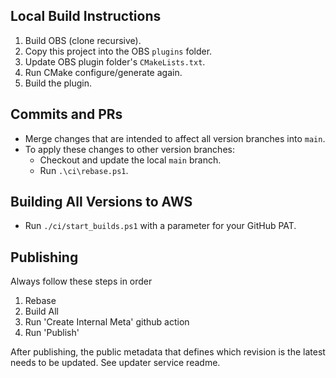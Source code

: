 ## Local Build Instructions

1. Build OBS (clone recursive).
2. Copy this project into the OBS `plugins` folder.
3. Update OBS plugin folder's `CMakeLists.txt`.
4. Run CMake configure/generate again.
5. Build the plugin.

## Commits and PRs

- Merge changes that are intended to affect all version branches into `main`.
- To apply these changes to other version branches:
  - Checkout and update the local `main` branch.
  - Run `.\ci\rebase.ps1`.
 
## Building All Versions to AWS

- Run `./ci/start_builds.ps1` with a parameter for your GitHub PAT.

## Publishing

Always follow these steps in order

1. Rebase
2. Build All
3. Run 'Create Internal Meta' github action
4. Run 'Publish'

After publishing, the public metadata that defines which revision is the latest needs to be updated. See updater service readme.
